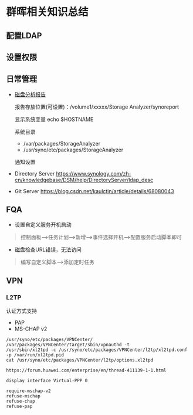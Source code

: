 # 群晖相关知识总结
## 配置LDAP
## 设置权限
## 日常管理
- [磁盘分析报告](https://www.synology.com/zh-cn/knowledgebase/DSM/help/StorageAnalyzer/StorageAnalyzer_desc)

   报告存放位置(可设置)：/volume1/xxxxx/Storage Analyzer/synoreport

   显示系统变量 echo $HOSTNAME

   系统目录
   - /var/packages/StorageAnalyzer
   - /usr/syno/etc/packages/StorageAnalyzer

   通知设置
- Directory Server
https://www.synology.com/zh-cn/knowledgebase/DSM/help/DirectoryServer/ldap_desc
- Git Server
https://blog.csdn.net/kaulctin/article/details/68080043

## FQA
- 设置自定义服务开机启动

> 控制面板-->任务计划-->新增-->事件选择开机-->配置服务启动脚本即可

- 磁盘检查URL错误，无法访问

> 编写自定义脚本-->添加定时任务
## VPN
### L2TP

认证方式支持
- PAP
- MS-CHAP v2

```
/usr/syno/etc/packages/VPNCenter/
/var/packages/VPNCenter/target/sbin/vpnauthd -t
/usr/sbin/xl2tpd -c /usr/syno/etc/packages/VPNCenter/l2tp/xl2tpd.conf -p /var/run/xl2tpd.pid
cat /usr/syno/etc/packages/VPNCenter/l2tp/options.xl2tpd

https://forum.huawei.com/enterprise/en/thread-411139-1-1.html

display interface Virtual-PPP 0

require-mschap-v2
refuse-mschap
refuse-chap
refuse-pap
```
